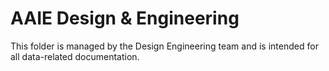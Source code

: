 # AAIE Design & Engineering

This folder is managed by the Design Engineering team and is intended for all data-related documentation.  